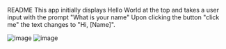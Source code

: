 README
This app initially displays Hello World at the top and takes a user input with the prompt "What is your name"
Upon clicking the button "click me" the text changes to "Hi, [Name]".

![image](https://github.com/user-attachments/assets/433ba76f-bf08-4463-bb7d-84398c8b3607)
![image](https://github.com/user-attachments/assets/2a306799-a4c7-4d94-be4b-149a0580f52f)
